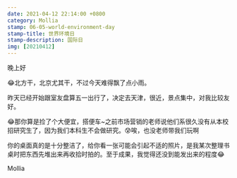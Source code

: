```yaml
---
date: 2021-04-12 22:14:00 +0800
category: Mollia
stamp: 06-05-world-environment-day
stamp-title: 世界环境日
stamp-description: 国际日
img: [20210412]
---
```


晚上好

😂北方干，北京尤其干，不过今天难得飘了点小雨。

昨天已经开始跟室友盘算五一出行了，决定去天津，很近，景点集中，对我比较友好。

😂那你算是捡了个大便宜，搭便车~之前市场营销的老师说他们系很久没有从本校招研究生了，因为我们本科生不会做研究。😰唉，也没老师带我们玩啊

你的桌面真的是十分整洁了，给你看一张可能会引起不适的照片，是我某次整理书桌时把东西先堆出来再收拾时拍的。至于成果，我觉得还没到能发出来的程度😂

Mollia